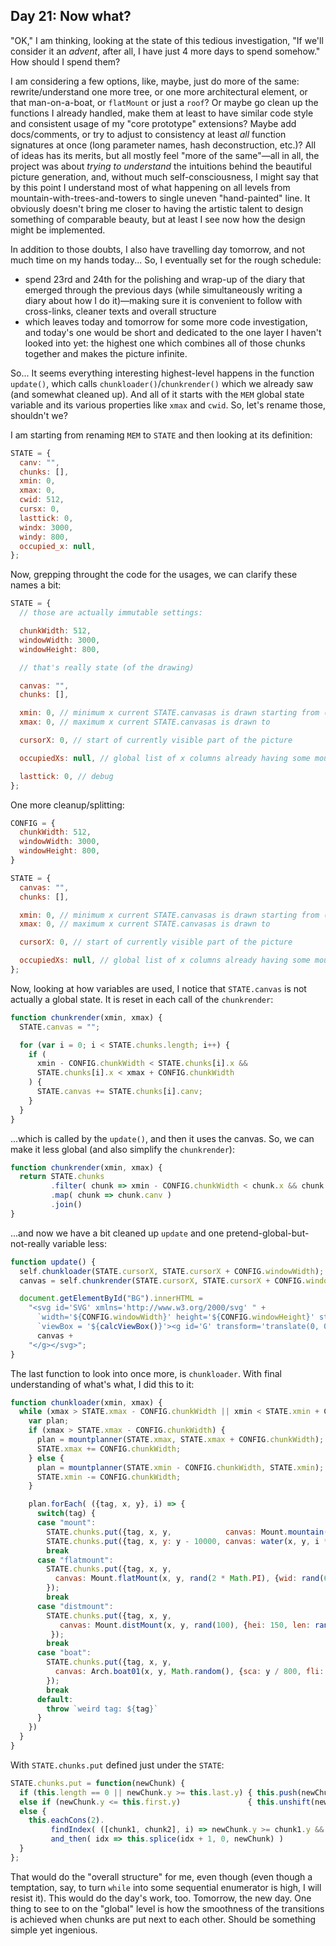 ## Day 21: Now what?

"OK," I am thinking, looking at the state of this tedious investigation, "If we'll consider it an _advent_, after all, I have just 4 more days to spend somehow." How should I spend them?

I am considering a few options, like, maybe, just do more of the same: rewrite/understand one more tree, or one more architectural element, or that man-on-a-boat, or `flatMount` or just a `roof`? Or maybe go clean up the functions I already handled, make them at least to have similar code style and consistent usage of my "core prototype" extensions? Maybe add docs/comments, or try to adjust to consistency at least _all_ function signatures at once (long parameter names, hash deconstruction, etc.)? All of ideas has its merits, but all mostly feel "more of the same"—all in all, the project was about _trying to understand_ the intuitions behind the beautiful picture generation, and, without much self-consciousness, I might say that by this point I understand most of what happening on all levels from mountain-with-trees-and-towers to single uneven "hand-painted" line. It obviously doesn't bring me closer to having the artistic talent to design something of comparable beauty, but at least I see now how the design might be implemented.

In addition to those doubts, I also have travelling day tomorrow, and not much time on my hands today... So, I eventually set for the rough schedule:
* spend 23rd and 24th for the polishing and wrap-up of the diary that emerged through the previous days (while simultaneously writing a diary about how I do it)—making sure it is convenient to follow with cross-links, cleaner texts and overall structure
* which leaves today and tomorrow for some more code investigation, and today's one would be short and dedicated to the one layer I haven't looked into yet: the highest one which combines all of those chunks together and makes the picture infinite.

So... It seems everything interesting highest-level happens in the function `update()`, which calls `chunkloader()`/`chunkrender()` which we already saw (and somewhat cleaned up). And all of it starts with the `MEM` global state variable and its various properties like `xmax` and `cwid`. So, let's rename those, shouldn't we?

I am starting from renaming `MEM` to `STATE` and then looking at its definition:

```js
STATE = {
  canv: "",
  chunks: [],
  xmin: 0,
  xmax: 0,
  cwid: 512,
  cursx: 0,
  lasttick: 0,
  windx: 3000,
  windy: 800,
  occupied_x: null,
};
```

Now, grepping throught the code for the usages, we can clarify these names a bit:

```js
STATE = {
  // those are actually immutable settings:

  chunkWidth: 512,
  windowWidth: 3000,
  windowHeight: 800,

  // that's really state (of the drawing)

  canvas: "",
  chunks: [],

  xmin: 0, // minimum x current STATE.canvasas is drawn starting from (can be negative)
  xmax: 0, // maximum x current STATE.canvasas is drawn to

  cursorX: 0, // start of currently visible part of the picture

  occupiedXs: null, // global list of x columns already having some mountains, initialized in mountplanner

  lasttick: 0, // debug
};
```

One more cleanup/splitting:
```js
CONFIG = {
  chunkWidth: 512,
  windowWidth: 3000,
  windowHeight: 800,
}

STATE = {
  canvas: "",
  chunks: [],

  xmin: 0, // minimum x current STATE.canvasas is drawn starting from (can be negative)
  xmax: 0, // maximum x current STATE.canvasas is drawn to

  cursorX: 0, // start of currently visible part of the picture

  occupiedXs: null, // global list of x columns already having some mountains, initialized in mountplanner
};
```

Now, looking at how variables are used, I notice that `STATE.canvas` is not actually a global state.
It is reset in each call of the `chunkrender`:

```js
function chunkrender(xmin, xmax) {
  STATE.canvas = "";

  for (var i = 0; i < STATE.chunks.length; i++) {
    if (
      xmin - CONFIG.chunkWidth < STATE.chunks[i].x &&
      STATE.chunks[i].x < xmax + CONFIG.chunkWidth
    ) {
      STATE.canvas += STATE.chunks[i].canv;
    }
  }
}
```
...which is called by the `update()`, and then it uses the canvas. So, we can make it less global (and also simplify the `chunkrender`):

```js
function chunkrender(xmin, xmax) {
  return STATE.chunks
         .filter( chunk => xmin - CONFIG.chunkWidth < chunk.x && chunk.x < xmax + CONFIG.chunkWidth )
         .map( chunk => chunk.canv )
         .join()
}
```

...and now we have a bit cleaned up `update` and one pretend-global-but-not-really variable less:

```js
function update() {
  self.chunkloader(STATE.cursorX, STATE.cursorX + CONFIG.windowWidth);
  canvas = self.chunkrender(STATE.cursorX, STATE.cursorX + CONFIG.windowWidth);

  document.getElementById("BG").innerHTML =
    "<svg id='SVG' xmlns='http://www.w3.org/2000/svg' " +
      `width='${CONFIG.windowWidth}' height='${CONFIG.windowHeight}' style='mix-blend-mode:multiply;'` +
      `viewBox = '${calcViewBox()}'><g id='G' transform='translate(0, 0)'>` +
      canvas +
    "</g></svg>";
}
```

The last function to look into once more, is `chunkloader`. With final understanding of what's what, I did this to it:

```js
function chunkloader(xmin, xmax) {
  while (xmax > STATE.xmax - CONFIG.chunkWidth || xmin < STATE.xmin + CONFIG.chunkWidth) {
    var plan;
    if (xmax > STATE.xmax - CONFIG.chunkWidth) {
      plan = mountplanner(STATE.xmax, STATE.xmax + CONFIG.chunkWidth);
      STATE.xmax += CONFIG.chunkWidth;
    } else {
      plan = mountplanner(STATE.xmin - CONFIG.chunkWidth, STATE.xmin);
      STATE.xmin -= CONFIG.chunkWidth;
    }

    plan.forEach( ({tag, x, y}, i) => {
      switch(tag) {
      case "mount":
        STATE.chunks.put({tag, x, y,            canvas: Mount.mountain(x, y, rand(i * 2), {})});
        STATE.chunks.put({tag, x, y: y - 10000, canvas: water(x, y, i * 2)});
        break
      case "flatmount":
        STATE.chunks.put({tag, x, y,
          canvas: Mount.flatMount(x, y, rand(2 * Math.PI), {wid: rand(600, 1000), hei: 100, cho: rand(0.5, 0.7)}),
        });
        break
      case "distmount":
        STATE.chunks.put({tag, x, y,
           canvas: Mount.distMount(x, y, rand(100), {hei: 150, len: randChoice([500, 1000, 1500])})
         });
        break
      case "boat":
        STATE.chunks.put({tag, x, y,
          canvas: Arch.boat01(x, y, Math.random(), {sca: y / 800, fli: randChoice([true, false])})
        });
        break
      default:
        throw `weird tag: ${tag}`
      }
    })
  }
}
```

With `STATE.chunks.put` defined just under the `STATE`:
```js
STATE.chunks.put = function(newChunk) {
  if (this.length == 0 || newChunk.y >= this.last.y) { this.push(newChunk) }
  else if (newChunk.y <= this.first.y)               { this.unshift(newChunk)}
  else {
    this.eachCons(2).
         findIndex( ([chunk1, chunk2], i) => newChunk.y >= chunk1.y && newChunk.y <= chunk2.y ).
         and_then( idx => this.splice(idx + 1, 0, newChunk) )
  }
};
```

That would do the "overall structure" for me, even though (even though a temptation, say, to turn `while` into some sequential enumerator is high, I will resist it). This would do the day's work, too. Tomorrow, the new day. One thing to see to on the "global" level is how the smoothness of the transitions is achieved when chunks are put next to each other. Should be something simple yet ingenious.
